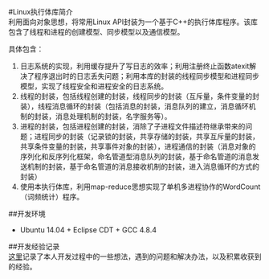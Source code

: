 #Linux执行体库简介  
利用面向对象思想，将常用Linux API封装为一个基于C++的执行体库程序。该库包含了线程和进程的创建模型、同步模型以及通信模型。 

具体包含：

1. 日志系统的实现，利用缓存提升了写日志的效率；利用注册终止函数atexit解决了程序退出时的日志丢失问题；利用本库的封装的线程同步模型和进程同步模型，实现了线程安全和进程安全的日志系统。
2. 线程的封装，包括线程创建的封装，线程同步的封装（互斥量，条件变量的封装），线程消息循环的封装（包括消息的封装，消息队列的建立，消息循环机制的封装，消息处理机制的封装，名字服务等）。 
3. 进程的封装，包括进程创建的封装，消除了子进程文件描述符继承带来的问题；进程同步的封装（记录锁的封装，共享存储的封装，共享互斥量的封装，共享条件变量的封装，共享事件对象的封装），进程通信的封装（消息对象的序列化和反序列化框架，命名管道型消息队列的封装，基于命名管道的消息发送机制的封装，基于命名管道的消息接收机制的封装，进入消息循环的方式的封装）
4. 使用本执行体库，利用map-reduce思想实现了单机多进程协作的WordCount（词频统计）程序。

##开发环境
- Ubuntu 14.04 + Eclipse CDT + GCC 4.8.4   

##开发经验记录  
[这里](https://github.com/bohaoist/LibExcutor/blob/master/RECORD.txt)记录了本人开发过程中的一些想法，遇到的问题和解决办法，以及积累收获到的经验。 

